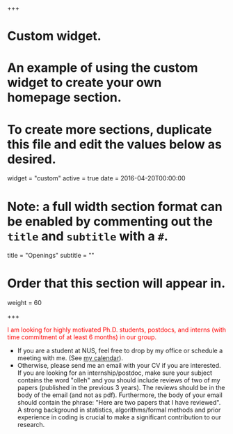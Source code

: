 +++
# Custom widget.
# An example of using the custom widget to create your own homepage section.
# To create more sections, duplicate this file and edit the values below as desired.
widget = "custom"
active = true
date = 2016-04-20T00:00:00

# Note: a full width section format can be enabled by commenting out the `title` and `subtitle` with a `#`.
title = "Openings"
subtitle = ""

# Order that this section will appear in.
weight = 60

+++
<p> <font color="red">I am looking for highly motivated Ph.D. students, postdocs, and interns (with time commitment of at least 6 months) in our group.</font> 
<ul style="list-style-type:square">
<li> If you are a student at NUS, feel free to drop by 
my office or schedule a meeting with me. (See <a href="https://calendar.google.com/calendar/embed?src=meel%40comp.nus.edu.sg" target="_top">my calendar</a>). </li> 
<li>Otherwise, please send me an email with your CV if you are interested.  If you are looking for an internship/postdoc, make sure your subject contains the word "olleh" and you should include reviews of two of my papers (published in the previous 3 years). The reviews should be in the body of the email (and not as pdf). Furthermore, the body of your email should contain the phrase: "Here are two papers that I have reviewed".  A strong background in statistics, algorithms/formal methods and prior experience in coding is crucial to make a significant contribution to our research. 
</ul>

